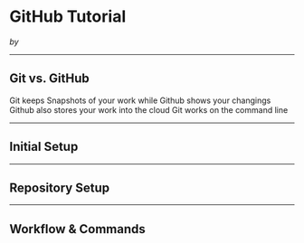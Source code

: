# GitHub Tutorial

_by <Rene Campos>_

---
## Git vs. GitHub
Git keeps Snapshots of your work while Github shows your changings
Github also stores your work into the cloud Git works on the command line


---
## Initial Setup



---
## Repository Setup



---
## Workflow & Commands
